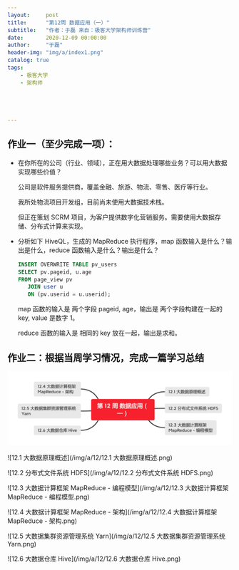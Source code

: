 ```yaml
---
layout:     post
title:      "第12周 数据应用（一）"
subtitle:   "作者：于磊 来自：极客大学架构师训练营"
date:       2020-12-09 00:00:00
author:     "于磊"
header-img: "img/a/index1.png"
catalog: true
tags:
    - 极客大学
    - 架构师




---
```






## 作业一（至少完成一项）：

- 在你所在的公司（行业、领域），正在用大数据处理哪些业务？可以用大数据实现哪些价值？

  公司是软件服务提供商，覆盖金融、旅游、物流、零售、医疗等行业。

  我所处物流项目开发组，目前尚未使用大数据技术栈。

  但正在策划 SCRM 项目，为客户提供数字化营销服务。需要使用大数据存储、分布式计算来实现。

- 分析如下 HiveQL，生成的 MapReduce 执行程序，map 函数输入是什么？输出是什么，reduce 函数输入是什么？输出是什么？

  ```sql
  INSERT OVERWRITE TABLE pv_users
  SELECT pv.pageid, u.age
  FROM page_view pv
     JOIN user u
     ON (pv.userid = u.userid);
  ```

  map 函数的输入是 两个字段 pageid, age，输出是 两个字段构建在一起的 key, value 是数字 1。

  reduce 函数的输入是 相同的 key 放在一起，输出是求和。





## 作业二：根据当周学习情况，完成一篇学习总结

![目录](/img/a/12/目录.png)

![12.1 大数据原理概述](/img/a/12/12.1 大数据原理概述.png)

![12.2 分布式文件系统 HDFS](/img/a/12/12.2 分布式文件系统 HDFS.png)

![12.3 大数据计算框架 MapReduce - 编程模型](/img/a/12/12.3 大数据计算框架 MapReduce - 编程模型.png)

![12.4 大数据计算框架 MapReduce - 架构](/img/a/12/12.4 大数据计算框架 MapReduce - 架构.png)

![12.5 大数据集群资源管理系统 Yarn](/img/a/12/12.5 大数据集群资源管理系统 Yarn.png)

![12.6 大数据仓库 Hive](/img/a/12/12.6 大数据仓库 Hive.png)